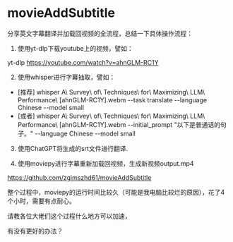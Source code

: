 # movieAddSubtitle

分享英文字幕翻译并加载回视频的全流程，总结一下具体操作流程：

1.  使用yt-dlp下载youtube上的视频，譬如：

yt-dlp https://youtube.com/watch?v=ahnGLM-RC1Y

2. 使用whisper进行字幕抽取，譬如：

 - [推荐] whisper A\ Survey\ of\ Techniques\ for\ Maximizing\ LLM\ Performance\ [ahnGLM-RC1Y].webm --task translate --language Chinese --model small
 - [或者] whisper A\ Survey\ of\ Techniques\ for\ Maximizing\ LLM\ Performance\ \[ahnGLM-RC1Y\].webm --initial_prompt "以下是普通话的句子。" --language Chinese --model small

3. 使用ChatGPT将生成的srt文件进行翻译.

4. 使用moviepy进行字幕重新加载回视频，生成新视频output.mp4

https://github.com/zgimszhd61/movieAddSubtitle

整个过程中，moviepy的运行时间比较久（可能是我电脑比较烂的原因），花了4个小时，需要有点耐心。

请教各位大佬们这个过程什么地方可以加速，

有没有更好的办法？
